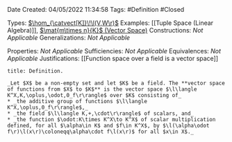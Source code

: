 <br />
<br />

Date Created: 04/05/2022 11:34:58
Tags: #Definition #Closed

Types: [$\hom_{\catvect[K]}\!\l(V,W\r)$](Vector%20Space%20of%20Linear%20Maps.md)
Examples: [[Tuple Space (Linear Algebra)]], [$\mat{m\times n}{K}$ (Vector Space)](Vector%20Space%20of%20Matrices.md)
Constructions: _Not Applicable_
Generalizations: _Not Applicable_

Properties: _Not Applicable_
Sufficiencies: _Not Applicable_
Equivalences: _Not Applicable_
Justifications: [[Function space over a field is a vector space]]

``` ad-Definition
title: Definition.

_Let $X$ be a non-empty set and let $K$ be a field. The **vector space of functions from $X$ to $K$** is the vector space $\l\langle K^X,K,\oplus,\odot,0_f\r\rangle$ over $K$ consisting of_
* _the additive group of functions $\l\langle K^X,\oplus,0_f\r\rangle$,_
* _the field $\l\langle K,+,\cdot\r\rangle$ of scalars, and_
* _the function $\odot:K\times K^X\to K^X$ of scalar multiplication defined, for all $\alpha\in K$ and $f\in K^X$, by $\l(\alpha\odot f\r)\l(x\r)\coloneqq\alpha\cdot f\l(x\r)$ for all $x\in X$._

```
